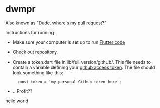 # dwmpr
Also known as "Dude, where's my pull request?"

Instructions for running: 

- Make sure your computer is set up to run [Flutter code](https://flutter.io/) 
- Check out repository.
- Create a token.dart file in lib/full_version/github/. This file needs to contain a variable defining your [github access token](https://help.github.com/articles/creating-a-personal-access-token-for-the-command-line/). The file should look something like this:

        const token = 'my personal Github token here';
        
- ...Profit??

hello world
